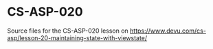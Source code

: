 # CS-ASP-020
Source files for the CS-ASP-020 lesson on https://www.devu.com/cs-asp/lesson-20-maintaining-state-with-viewstate/
